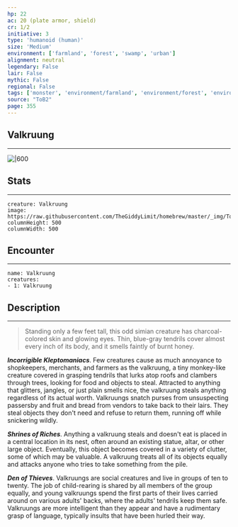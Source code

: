 ```yaml
---
hp: 22
ac: 20 (plate armor, shield)
cr: 1/2
initiative: 3
type: 'humanoid (human)'    
size: 'Medium'
environment: ['farmland', 'forest', 'swamp', 'urban']
alignment: neutral
legendary: False
lair: False
mythic: False
regional: False
tags: ['monster', 'environment/farmland', 'environment/forest', 'environment/swamp', 'environment/urban']
source: "ToB2"
page: 355
---
```


## Valkruung
---

![|600](https://raw.githubusercontent.com/TheGiddyLimit/homebrew/master/_img/ToB2/creature/Valkruung.webp)

## Stats
---

```statblock
creature: Valkruung
image: https://raw.githubusercontent.com/TheGiddyLimit/homebrew/master/_img/ToB2/creature/token/Valkruung%20%28Token%29.png
columnHeight: 500
columnWidth: 500
```

## Encounter
---

```encounter-table
name: Valkruung
creatures:
- 1: Valkruung
```

## Description
---
>Standing only a few feet tall, this odd simian creature has charcoal-colored skin and glowing eyes. Thin, blue-gray tendrils cover almost every inch of its body, and it smells faintly of burnt honey.

**_Incorrigible Kleptomaniacs_**. Few creatures cause as much annoyance to shopkeepers, merchants, and farmers as the valkruung, a tiny monkey-like creature covered in grasping tendrils that lurks atop roofs and clambers through trees, looking for food and objects to steal. Attracted to anything that glitters, jangles, or just plain smells nice, the valkruung steals anything regardless of its actual worth. Valkruungs snatch purses from unsuspecting passersby and fruit and bread from vendors to take back to their lairs. They steal objects they don't need and refuse to return them, running off while snickering wildly.

**_Shrines of Riches_**. Anything a valkruung steals and doesn't eat is placed in a central location in its nest, often around an existing statue, altar, or other large object. Eventually, this object becomes covered in a variety of clutter, some of which may be valuable. A valkruung treats all of its objects equally and attacks anyone who tries to take something from the pile.

**_Den of Thieves_**. Valkruungs are social creatures and live in groups of ten to twenty. The job of child-rearing is shared by all members of the group equally, and young valkruungs spend the first parts of their lives carried around on various adults' backs, where the adults' tendrils keep them safe. Valkruungs are more intelligent than they appear and have a rudimentary grasp of language, typically insults that have been hurled their way.






